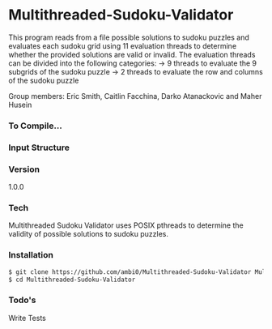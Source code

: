# Multithreaded-Sudoku-Validator

This program reads from a file possible solutions to sudoku puzzles and evaluates each sudoku grid using 11 evaluation threads to determine whether the provided solutions are valid or invalid. The evaluation threads can be divided into the following categories:
  -> 9 threads to evaluate the 9 subgrids of the sudoku puzzle
  -> 2 threads to evaluate the row and columns of the sudoku puzzle
  
Group members: Eric Smith, Caitlin Facchina, Darko Atanackovic and Maher Husein

### To Compile...

### Input Structure

### Version
1.0.0

### Tech

Multithreaded Sudoku Validator uses POSIX pthreads to determine the validity of possible solutions to sudoku puzzles.

### Installation

```sh
$ git clone https://github.com/ambi0/Multithreaded-Sudoku-Validator Multithreaded-Sudoku-Validator
$ cd Multithreaded-Sudoku-Validator
```

### Todo's

Write Tests
